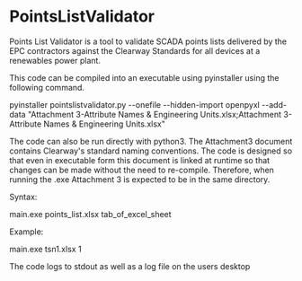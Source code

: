 # PointsListValidator

Points List Validator is a tool to validate SCADA points lists delivered by the EPC contractors against the Clearway Standards for all devices at a renewables power plant.

This code can be compiled into an executable using pyinstaller using the following command.

pyinstaller pointslistvalidator.py --onefile --hidden-import openpyxl --add-data "Attachment 3-Attribute Names & Engineering Units.xlsx;Attachment 3-Attribute Names & Engineering Units.xlsx"

The code can also be run directly with python3.  The Attachment3 document contains Clearway's standard naming conventions.  The code is designed so that even in executable form this document is linked at runtime so that changes can be made without the need to re-compile.  Therefore, when running the .exe Attachment 3 is expected to be in the same directory.

Syntax:

main.exe points_list.xlsx tab_of_excel_sheet

Example:

main.exe tsn1.xlsx 1

The code logs to stdout as well as a log file on the users desktop
